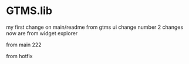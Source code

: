 # GTMS.lib
my first change on main/readme from gtms ui
change number 2
changes now are from widget explorer 

from main 222

from hotfix